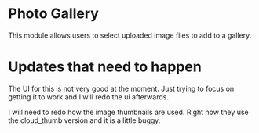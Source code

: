 Photo Gallery
=====================

This module allows users to select uploaded image files to add to a gallery. 

Updates that need to happen
===========================

The UI for this is not very good at the moment. Just trying to focus on getting it to work and I will redo the ui afterwards.

I will need to redo how the image thumbnails are used. Right now they use the cloud_thumb version and it is a little buggy.
